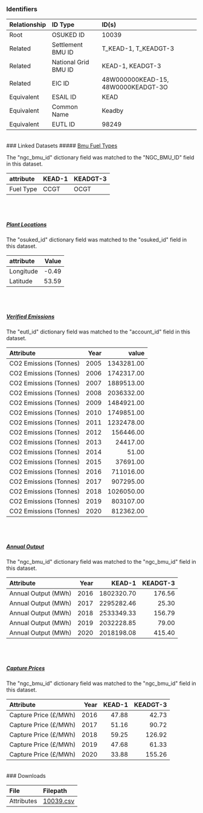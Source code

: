 ### Identifiers

| Relationship   | ID Type              | ID(s)                              |
|:---------------|:---------------------|:-----------------------------------|
| Root           | OSUKED ID            | 10039                              |
| Related        | Settlement BMU ID    | T_KEAD-1, T_KEADGT-3               |
| Related        | National Grid BMU ID | KEAD-1, KEADGT-3                   |
| Related        | EIC ID               | 48W000000KEAD-15, 48W0000KEADGT-3O |
| Equivalent     | ESAIL ID             | KEAD                               |
| Equivalent     | Common Name          | Keadby                             |
| Equivalent     | EUTL ID              | 98249                              |

<br>
### Linked Datasets
##### <a href="https://osuked.github.io/Power-Station-Dictionary/datasets/bmu-fuel-types">Bmu Fuel Types</a>



The "ngc_bmu_id" dictionary field was matched to the "NGC_BMU_ID" field in this dataset.

| attribute   | KEAD-1   | KEADGT-3   |
|:------------|:---------|:-----------|
| Fuel Type   | CCGT     | OCGT       |

<br><br>
##### <a href="https://osuked.github.io/Power-Station-Dictionary/datasets/plant-locations">Plant Locations</a>



The "osuked_id" dictionary field was matched to the "osuked_id" field in this dataset.

| attribute   |   Value |
|:------------|--------:|
| Longitude   |   -0.49 |
| Latitude    |   53.59 |

<br><br>
##### <a href="https://osuked.github.io/Power-Station-Dictionary/datasets/verified-emissions">Verified Emissions</a>



The "eutl_id" dictionary field was matched to the "account_id" field in this dataset.

| Attribute              |   Year |      value |
|:-----------------------|-------:|-----------:|
| CO2 Emissions (Tonnes) |   2005 | 1343281.00 |
| CO2 Emissions (Tonnes) |   2006 | 1742317.00 |
| CO2 Emissions (Tonnes) |   2007 | 1889513.00 |
| CO2 Emissions (Tonnes) |   2008 | 2036332.00 |
| CO2 Emissions (Tonnes) |   2009 | 1484921.00 |
| CO2 Emissions (Tonnes) |   2010 | 1749851.00 |
| CO2 Emissions (Tonnes) |   2011 | 1232478.00 |
| CO2 Emissions (Tonnes) |   2012 |  156446.00 |
| CO2 Emissions (Tonnes) |   2013 |   24417.00 |
| CO2 Emissions (Tonnes) |   2014 |      51.00 |
| CO2 Emissions (Tonnes) |   2015 |   37691.00 |
| CO2 Emissions (Tonnes) |   2016 |  711016.00 |
| CO2 Emissions (Tonnes) |   2017 |  907295.00 |
| CO2 Emissions (Tonnes) |   2018 | 1026050.00 |
| CO2 Emissions (Tonnes) |   2019 |  803107.00 |
| CO2 Emissions (Tonnes) |   2020 |  812362.00 |

<br><br>
##### <a href="https://osuked.github.io/Power-Station-Dictionary/datasets/annual-output">Annual Output</a>



The "ngc_bmu_id" dictionary field was matched to the "ngc_bmu_id" field in this dataset.

| Attribute           |   Year |     KEAD-1 |   KEADGT-3 |
|:--------------------|-------:|-----------:|-----------:|
| Annual Output (MWh) |   2016 | 1802320.70 |     176.56 |
| Annual Output (MWh) |   2017 | 2295282.46 |      25.30 |
| Annual Output (MWh) |   2018 | 2533349.33 |     156.79 |
| Annual Output (MWh) |   2019 | 2032228.85 |      79.00 |
| Annual Output (MWh) |   2020 | 2018198.08 |     415.40 |

<br><br>
##### <a href="https://osuked.github.io/Power-Station-Dictionary/datasets/capture-prices">Capture Prices</a>



The "ngc_bmu_id" dictionary field was matched to the "ngc_bmu_id" field in this dataset.

| Attribute             |   Year |   KEAD-1 |   KEADGT-3 |
|:----------------------|-------:|---------:|-----------:|
| Capture Price (£/MWh) |   2016 |    47.88 |      42.73 |
| Capture Price (£/MWh) |   2017 |    51.16 |      90.72 |
| Capture Price (£/MWh) |   2018 |    59.25 |     126.92 |
| Capture Price (£/MWh) |   2019 |    47.68 |      61.33 |
| Capture Price (£/MWh) |   2020 |    33.88 |     155.26 |


<br>
### Downloads


| File       | Filepath                                                                              |
|:-----------|:--------------------------------------------------------------------------------------|
| Attributes | [10039.csv](https://osuked.github.io/Power-Station-Dictionary/object_attrs/10039.csv) |
